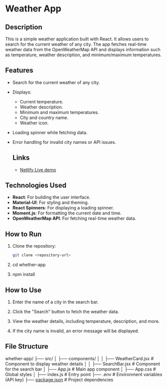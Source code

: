 # Weather App

## Description

This is a simple weather application built with React. It allows users to search for the current weather of any city. The app fetches real-time weather data from the OpenWeatherMap API and displays information such as temperature, weather description, and minimum/maximum temperatures.

## Features

- Search for the current weather of any city.
- Displays:
  - Current temperature.
  - Weather description.
  - Minimum and maximum temperatures.
  - City and country name.
  - Weather icon.
- Loading spinner while fetching data.
- Error handling for invalid city names or API issues.

  ## Links
  - [Netlify Live demo](https://weather-app-with-raact.netlify.app/)

## Technologies Used

- **React**: For building the user interface.
- **Material-UI**: For styling and theming.
- **React Spinners**: For displaying a loading spinner.
- **Moment.js**: For formatting the current date and time.
- **OpenWeatherMap API**: For fetching real-time weather data.

## How to Run

1. Clone the repository:
   ```bash
   git clone <repository-url>
   ```
2. cd whether-app

3. npm install

## How to Use

1. Enter the name of a city in the search bar.

2. Click the "Search" button to fetch the weather data.

3. View the weather details, including temperature, description, and more.

4. If the city name is invalid, an error message will be displayed.

## File Structure

whether-app/
├── src/
│   ├── components/
│   │   ├── WeatherCard.jsx   # Component to display weather details
│   │   ├── SearchBar.jsx     # Component for the search bar
│   ├── App.js                # Main app component
│   ├── App.css               # Global styles
│   ├── index.js              # Entry point
├── .env                      # Environment variables (API key)
├── [package.json](http://_vscodecontentref_/0)              # Project dependencies
